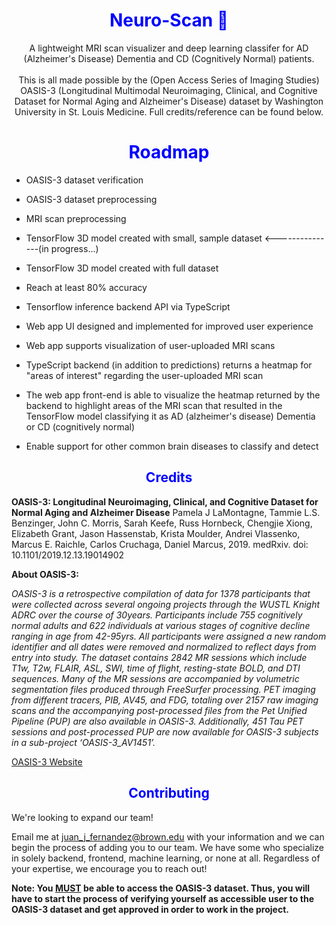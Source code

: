 
# <div align="center" style="color:blue">Neuro-Scan 🧠</div>

<div align="center">
A lightweight MRI scan visualizer and deep learning classifer for AD (Alzheimer's Disease) Dementia 
and CD (Cognitively Normal) patients.
<br><br>
This is all made possible by the (Open Access Series of Imaging Studies) OASIS-3 (Longitudinal Multimodal 
Neuroimaging, Clinical, and Cognitive Dataset for Normal Aging and Alzheimer's Disease) dataset by Washington 
University in St. Louis Medicine. Full credits/reference can be found below.
</div>

# <div align="center" style="color: blue"> Roadmap </div>
- OASIS-3 dataset verification

- OASIS-3 dataset preprocessing

- MRI scan preprocessing

- TensorFlow 3D model created with small, sample dataset <---------------(in progress...)

- TensorFlow 3D model created with full dataset

- Reach at least 80% accuracy

- Tensorflow inference backend API via TypeScript

- Web app UI designed and implemented for improved user experience

- Web app supports visualization of user-uploaded MRI scans

- TypeScript backend (in addition to predictions) returns a heatmap for "areas of interest" regarding the user-uploaded MRI scan

- The web app front-end is able to visualize the heatmap returned by the backend to highlight areas of the MRI scan that resulted in the TensorFlow model classifying it as AD (alzheimer's disease) Dementia or CD (cognitively normal)

- Enable support for other common brain diseases to classify and detect
## <div align="center" style="color:blue">Credits</div>

**OASIS-3: Longitudinal Neuroimaging, Clinical, and Cognitive Dataset for Normal Aging and Alzheimer Disease**
Pamela J LaMontagne, Tammie L.S. Benzinger, John C. Morris, Sarah Keefe, Russ Hornbeck, Chengjie Xiong, Elizabeth Grant, Jason Hassenstab, Krista Moulder, Andrei Vlassenko, Marcus E. Raichle, Carlos Cruchaga, Daniel Marcus, 2019. medRxiv. doi: 10.1101/2019.12.13.19014902

**About OASIS-3:**

*OASIS-3 is a retrospective compilation of data for 1378 participants that were collected across several ongoing projects through the WUSTL Knight ADRC over the course of 30years. Participants include 755 cognitively normal adults and 622 individuals at various stages of 
cognitive decline ranging in age from 42-95yrs. All participants were assigned a new random identifier and all dates were removed and normalized to reflect days from entry into study. The dataset contains 2842 MR sessions which include T1w, T2w, FLAIR, ASL, SWI, time of flight, 
resting-state BOLD, and DTI sequences. Many of the MR sessions are accompanied by volumetric segmentation files produced through FreeSurfer processing. PET imaging from different tracers, PIB, AV45, and FDG, totaling over 2157 raw imaging scans and the accompanying post-processed 
files from the Pet Unified Pipeline (PUP) are also available in OASIS-3. Additionally, 451 Tau PET sessions and post-processed PUP are now available for OASIS-3 subjects in a sub-project ‘OASIS-3_AV1451’.*

[OASIS-3 Website](https://sites.wustl.edu/oasisbrains/home/oasis-3/)

## <div align="center" style="color:blue">Contributing </div>
We're looking to expand our team!  

Email me at juan_j_fernandez@brown.edu with your information and we can begin the process of adding you to our team.
We have some who specialize in solely backend, frontend, machine learning, or none at all. Regardless of your expertise, we encourage you to reach out!

**Note: You <u>MUST</u> be able to access the OASIS-3 dataset. Thus, you will have to start the process of verifying yourself as accessible user to the OASIS-3 dataset and get approved in order to work in the project.**
